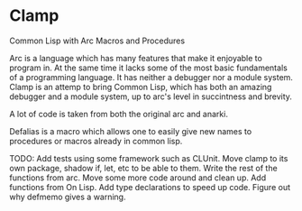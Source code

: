 Clamp
====

Common Lisp with Arc Macros and Procedures

Arc is a language which has many features that make it enjoyable to program in. At the same time it lacks some of the most basic fundamentals of a programming language. It has neither a debugger nor a module system. Clamp is an attemp to bring Common Lisp, which has both an amazing debugger and a module system, up to arc's level in succintness and brevity.

A lot of code is taken from both the original arc and anarki.

Defalias is a macro which allows one to easily give new names to procedures or macros already in common lisp.

TODO:
Add tests using some framework such as CLUnit.
Move clamp to its own package,
  shadow if, let, etc to be able to them.
Write the rest of the functions from arc.
Move some more code around and clean up.
Add functions from On Lisp.
Add type declarations to speed up code.
Figure out why defmemo gives a warning.